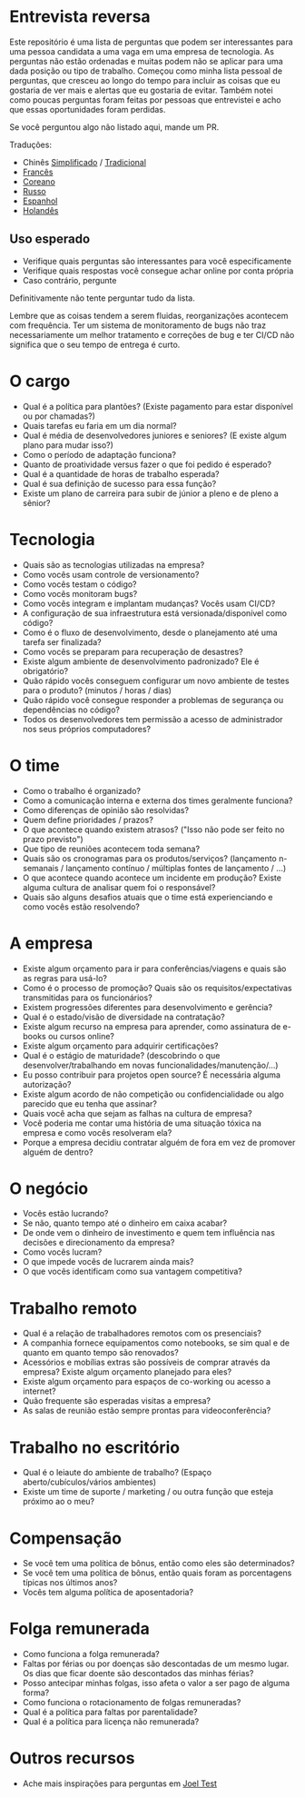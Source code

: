 # Entrevista reversa

Este repositório é uma lista de perguntas que podem ser interessantes para uma pessoa candidata a uma vaga em uma empresa de tecnologia. As perguntas não estão ordenadas e muitas podem não se aplicar para uma dada posição ou tipo de trabalho. Começou como minha lista pessoal de perguntas, que cresceu ao longo do tempo para incluir as coisas que eu gostaria de ver mais e alertas que eu gostaria de evitar. Também notei como poucas perguntas foram feitas por pessoas que entrevistei e acho que essas oportunidades foram perdidas.

Se você perguntou algo não listado aqui, mande um PR.

Traduções: 

- Chinês [Simplificado](https://github.com/yifeikong/reverse-interview-zh) / [Tradicional](https://github.com/NeroCube/reverse-interview-zh-tw/blob/master/README.md)
- [Francês](https://github.com/viraptor/reverse-interview/blob/master/translations/FRENCH.md)
- [Coreano](https://github.com/JaeYeopHan/Interview_Question_for_Beginner/blob/master/Reverse_Interview/README.md)
- [Russo](https://github.com/kix/reverse-interview/blob/master/README.md)
- [Espanhol](https://github.com/felHR85/Entrevista-inversa/blob/master/README.md)
- [Holandês](https://github.com/viraptor/reverse-interview/blob/master/translations/DUTCH.md)

## Uso esperado

- Verifique quais perguntas são interessantes para você especificamente
- Verifique quais respostas você consegue achar online por conta própria
- Caso contrário, pergunte

Definitivamente não tente perguntar tudo da lista.

Lembre que as coisas tendem a serem fluidas, reorganizações acontecem com frequência.
Ter um sistema de monitoramento de bugs não traz necessariamente um melhor tratamento e correções de bug e ter CI/CD não significa que o seu tempo de entrega é curto. 

# O cargo

- Qual é a política para plantões? (Existe pagamento para estar disponível ou por chamadas?)
- Quais tarefas eu faria em um dia normal?
- Qual é média de desenvolvedores juniores e seniores? (E existe algum plano para mudar isso?)
- Como o período de adaptação funciona?
- Quanto de proatividade versus fazer o que foi pedido é esperado?
- Qual é a quantidade de horas de trabalho esperada?
- Qual é sua definição de sucesso para essa função?
- Existe um plano de carreira para subir de júnior a pleno e de pleno a sênior?

# Tecnologia

- Quais são as tecnologias utilizadas na empresa?
- Como vocês usam controle de versionamento?
- Como vocês testam o código?
- Como vocês monitoram bugs?
- Como vocês integram e implantam mudanças? Vocês usam CI/CD?
- A configuração de sua infraestrutura está versionada/disponível como código?
- Como é o fluxo de desenvolvimento, desde o planejamento até uma tarefa ser finalizada?
- Como vocês se preparam para recuperação de desastres?
- Existe algum ambiente de desenvolvimento padronizado? Ele é obrigatório?
- Quão rápido vocês conseguem configurar um novo ambiente de testes para o produto? (minutos / horas / dias)
- Quão rápido você consegue responder a problemas de segurança ou dependências no código?
- Todos os desenvolvedores tem permissão a acesso de administrador nos seus próprios computadores?

# O time

- Como o trabalho é organizado?
- Como a comunicação interna e externa dos times geralmente funciona?
- Como diferenças de opinião são resolvidas?
- Quem define prioridades / prazos?
- O que acontece quando existem atrasos? ("Isso não pode ser feito no prazo previsto")
- Que tipo de reuniões acontecem toda semana?
- Quais são os cronogramas para os produtos/serviços? (lançamento n-semanais / lançamento contínuo / múltiplas fontes de lançamento / ...)
- O que acontece quando acontece um incidente em produção? Existe alguma cultura de analisar quem foi o responsável?
- Quais são alguns desafios atuais que o time está experienciando e como vocês estão resolvendo?

# A empresa

- Existe algum orçamento para ir para conferências/viagens e quais são as regras para usá-lo?
- Como é o processo de promoção? Quais são os requisitos/expectativas transmitidas para os funcionários?
- Existem progressões diferentes para desenvolvimento e gerência?
- Qual é o estado/visão de diversidade na contratação?
- Existe algum recurso na empresa para aprender, como assinatura de e-books ou cursos online?
- Existe algum orçamento para adquirir certificações?
- Qual é o estágio de maturidade? (descobrindo o que desenvolver/trabalhando em novas funcionalidades/manutenção/...)
- Eu posso contribuir para projetos open source? É necessária alguma autorização?
- Existe algum acordo de não competição ou confidencialidade ou algo parecido que eu tenha que assinar?
- Quais você acha que sejam as falhas na cultura de empresa?
- Você poderia me contar uma história de uma situação tóxica na empresa e como vocês resolveram ela?
- Porque a empresa decidiu contratar alguém de fora em vez de promover alguém de dentro?

# O negócio

- Vocês estão lucrando?
- Se não, quanto tempo até o dinheiro em caixa acabar?
- De onde vem o dinheiro de investimento e quem tem influência nas decisões e direcionamento da empresa?
- Como vocês lucram?
- O que impede vocês de lucrarem ainda mais?
- O que vocês identificam como sua vantagem competitiva?

# Trabalho remoto

- Qual é a relação de trabalhadores remotos com os presenciais?
- A companhia fornece equipamentos como notebooks, se sim qual e de quanto em quanto tempo são renovados?
- Acessórios e mobílias extras são possíveis de comprar através da empresa? Existe algum orçamento planejado para eles?
- Existe algum orçamento para espaços de co-working ou acesso a internet?
- Quão frequente são esperadas visitas a empresa?
- As salas de reunião estão sempre prontas para videoconferência?

# Trabalho no escritório

- Qual é o leiaute do ambiente de trabalho? (Espaço aberto/cubículos/vários ambientes)
- Existe um time de suporte / marketing / ou outra função que esteja próximo ao o meu?

# Compensação

- Se você tem uma política de bônus, então como eles são determinados?
- Se você tem uma política de bônus, então quais foram as porcentagens típicas nos últimos anos?
- Vocês tem alguma política de aposentadoria?

# Folga remunerada

- Como funciona a folga remunerada?
- Faltas por férias ou por doenças são descontadas de um mesmo lugar. Os dias que ficar doente são descontados das minhas férias?
- Posso antecipar minhas folgas, isso afeta o valor a ser pago de alguma forma?
- Como funciona o rotacionamento de folgas remuneradas?
- Qual é a política para faltas por parentalidade?
- Qual é a política para licença não remunerada?

# Outros recursos

- Ache mais inspirações para perguntas em [Joel Test](https://www.joelonsoftware.com/2000/08/09/the-joel-test-12-steps-to-better-code/)
